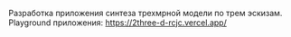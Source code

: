 Разработка приложения синтеза трехмрной модели по трем эскизам.
Playground приложения: https://2three-d-rcjc.vercel.app/

